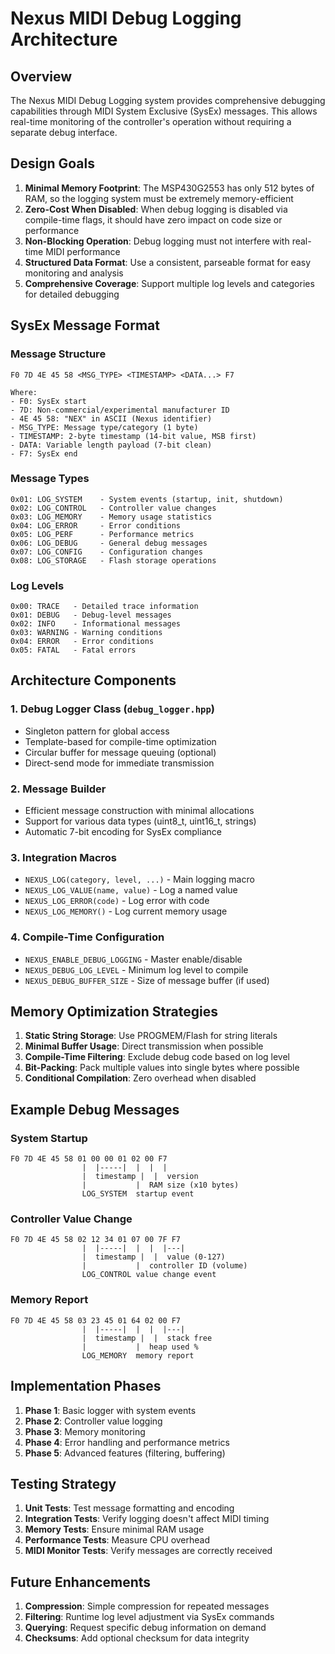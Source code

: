 # Nexus MIDI Debug Logging Architecture

## Overview

The Nexus MIDI Debug Logging system provides comprehensive debugging capabilities through MIDI System Exclusive (SysEx) messages. This allows real-time monitoring of the controller's operation without requiring a separate debug interface.

## Design Goals

1. **Minimal Memory Footprint**: The MSP430G2553 has only 512 bytes of RAM, so the logging system must be extremely memory-efficient
2. **Zero-Cost When Disabled**: When debug logging is disabled via compile-time flags, it should have zero impact on code size or performance
3. **Non-Blocking Operation**: Debug logging must not interfere with real-time MIDI performance
4. **Structured Data Format**: Use a consistent, parseable format for easy monitoring and analysis
5. **Comprehensive Coverage**: Support multiple log levels and categories for detailed debugging

## SysEx Message Format

### Message Structure
```
F0 7D 4E 45 58 <MSG_TYPE> <TIMESTAMP> <DATA...> F7

Where:
- F0: SysEx start
- 7D: Non-commercial/experimental manufacturer ID
- 4E 45 58: "NEX" in ASCII (Nexus identifier)
- MSG_TYPE: Message type/category (1 byte)
- TIMESTAMP: 2-byte timestamp (14-bit value, MSB first)
- DATA: Variable length payload (7-bit clean)
- F7: SysEx end
```

### Message Types
```
0x01: LOG_SYSTEM    - System events (startup, init, shutdown)
0x02: LOG_CONTROL   - Controller value changes
0x03: LOG_MEMORY    - Memory usage statistics
0x04: LOG_ERROR     - Error conditions
0x05: LOG_PERF      - Performance metrics
0x06: LOG_DEBUG     - General debug messages
0x07: LOG_CONFIG    - Configuration changes
0x08: LOG_STORAGE   - Flash storage operations
```

### Log Levels
```
0x00: TRACE   - Detailed trace information
0x01: DEBUG   - Debug-level messages
0x02: INFO    - Informational messages
0x03: WARNING - Warning conditions
0x04: ERROR   - Error conditions
0x05: FATAL   - Fatal errors
```

## Architecture Components

### 1. Debug Logger Class (`debug_logger.hpp`)
- Singleton pattern for global access
- Template-based for compile-time optimization
- Circular buffer for message queuing (optional)
- Direct-send mode for immediate transmission

### 2. Message Builder
- Efficient message construction with minimal allocations
- Support for various data types (uint8_t, uint16_t, strings)
- Automatic 7-bit encoding for SysEx compliance

### 3. Integration Macros
- `NEXUS_LOG(category, level, ...)` - Main logging macro
- `NEXUS_LOG_VALUE(name, value)` - Log a named value
- `NEXUS_LOG_ERROR(code)` - Log error with code
- `NEXUS_LOG_MEMORY()` - Log current memory usage

### 4. Compile-Time Configuration
- `NEXUS_ENABLE_DEBUG_LOGGING` - Master enable/disable
- `NEXUS_DEBUG_LOG_LEVEL` - Minimum log level to compile
- `NEXUS_DEBUG_BUFFER_SIZE` - Size of message buffer (if used)

## Memory Optimization Strategies

1. **Static String Storage**: Use PROGMEM/Flash for string literals
2. **Minimal Buffer Usage**: Direct transmission when possible
3. **Compile-Time Filtering**: Exclude debug code based on log level
4. **Bit-Packing**: Pack multiple values into single bytes where possible
5. **Conditional Compilation**: Zero overhead when disabled

## Example Debug Messages

### System Startup
```
F0 7D 4E 45 58 01 00 00 01 02 00 F7
                |  |-----|  |  |  |
                |  timestamp |  |  version
                |           |  RAM size (x10 bytes)
                LOG_SYSTEM  startup event
```

### Controller Value Change
```
F0 7D 4E 45 58 02 12 34 01 07 00 7F F7
                |  |-----|  |  |  |---|
                |  timestamp |  |  value (0-127)
                |           |  controller ID (volume)
                LOG_CONTROL value change event
```

### Memory Report
```
F0 7D 4E 45 58 03 23 45 01 64 02 00 F7
                |  |-----|  |  |  |---|
                |  timestamp |  |  stack free
                |           |  heap used %
                LOG_MEMORY  memory report
```

## Implementation Phases

1. **Phase 1**: Basic logger with system events
2. **Phase 2**: Controller value logging
3. **Phase 3**: Memory monitoring
4. **Phase 4**: Error handling and performance metrics
5. **Phase 5**: Advanced features (filtering, buffering)

## Testing Strategy

1. **Unit Tests**: Test message formatting and encoding
2. **Integration Tests**: Verify logging doesn't affect MIDI timing
3. **Memory Tests**: Ensure minimal RAM usage
4. **Performance Tests**: Measure CPU overhead
5. **MIDI Monitor Tests**: Verify messages are correctly received

## Future Enhancements

1. **Compression**: Simple compression for repeated messages
2. **Filtering**: Runtime log level adjustment via SysEx commands
3. **Querying**: Request specific debug information on demand
4. **Checksums**: Add optional checksum for data integrity